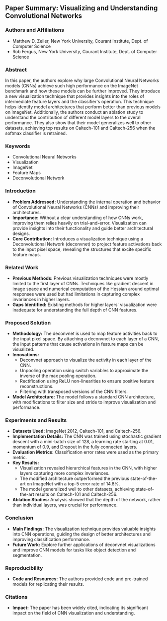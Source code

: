 ## Paper Summary: Visualizing and Understanding Convolutional Networks

### Authors and Affiliations
- Matthew D. Zeiler, New York University, Courant Institute, Dept. of Computer Science
- Rob Fergus, New York University, Courant Institute, Dept. of Computer Science

### Abstract
In this paper, the authors explore why large Convolutional Neural Networks models (CNNs) achieve such high performance on the ImageNet benchmark and how these models can be further improved. They introduce a new visualization technique that provides insights into the roles of intermediate feature layers and the classifier's operation. This technique helps identify model architectures that perform better than previous models on ImageNet. Additionally, the authors conduct an ablation study to understand the contribution of different model layers to the overall performance. They also show that their model generalizes well to other datasets, achieving top results on Caltech-101 and Caltech-256 when the softmax classifier is retrained.

### Keywords
- Convolutional Neural Networks
- Visualization
- ImageNet
- Feature Maps
- Deconvolutional Network

### Introduction
- **Problem Addressed:** Understanding the internal operation and behavior of Convolutional Neural Networks (CNNs) and improving their architectures.
- **Importance:** Without a clear understanding of how CNNs work, improving them relies heavily on trial-and-error. Visualization can provide insights into their functionality and guide better architectural designs.
- **Core Contribution:** Introduces a visualization technique using a Deconvolutional Network (deconvnet) to project feature activations back to the input pixel space, revealing the structures that excite specific feature maps.

### Related Work
- **Previous Methods:** Previous visualization techniques were mostly limited to the first layer of CNNs. Techniques like gradient descent in image space and numerical computation of the Hessian around optimal responses were used but had limitations in capturing complex invariances in higher layers.
- **Gaps Identified:** Existing methods for higher layers' visualization were inadequate for understanding the full depth of CNN features.

### Proposed Solution
- **Methodology:** The deconvnet is used to map feature activities back to the input pixel space. By attaching a deconvnet to each layer of a CNN, the input patterns that cause activations in feature maps can be visualized.
- **Innovations:** 
  - Deconvnet approach to visualize the activity in each layer of the CNN.
  - Unpooling operation using switch variables to approximate the inverse of the max pooling operation.
  - Rectification using ReLU non-linearities to ensure positive feature reconstructions.
  - Filtering with transposed versions of the CNN filters.
- **Model Architecture:** The model follows a standard CNN architecture, with modifications to filter size and stride to improve visualization and performance.

### Experiments and Results
- **Datasets Used:** ImageNet 2012, Caltech-101, and Caltech-256.
- **Implementation Details:** The CNN was trained using stochastic gradient descent with a mini-batch size of 128, a learning rate starting at 0.01, momentum of 0.9, and Dropout in the fully connected layers.
- **Evaluation Metrics:** Classification error rates were used as the primary metric.
- **Key Results:** 
  - Visualization revealed hierarchical features in the CNN, with higher layers capturing more complex invariances.
  - The modified architecture outperformed the previous state-of-the-art on ImageNet with a top-5 error rate of 14.8%.
  - The model generalized well to other datasets, achieving state-of-the-art results on Caltech-101 and Caltech-256.
- **Ablation Studies:** Analysis showed that the depth of the network, rather than individual layers, was crucial for performance.

### Conclusion
- **Main Findings:** The visualization technique provides valuable insights into CNN operations, guiding the design of better architectures and improving classification performance.
- **Future Work:** Explore further applications of deconvnet visualizations and improve CNN models for tasks like object detection and segmentation.

### Reproducibility
- **Code and Resources:** The authors provided code and pre-trained models for replicating their results.

### Citations
- **Impact:** The paper has been widely cited, indicating its significant impact on the field of CNN visualization and understanding.

